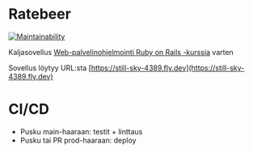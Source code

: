 # Ratebeer

[![Maintainability](https://api.codeclimate.com/v1/badges/f19dc7fb1a082b097ac1/maintainability)](https://codeclimate.com/github/toppyy/ratebeer/maintainability)

Kaljasovellus [Web-palvelinohjelmointi Ruby on Rails -kurssia](https://github.com/mluukkai/WebPalvelinohjelmointi2022) varten

Sovellus löytyy URL:sta [https://still-sky-4389.fly.dev](https://still-sky-4389.fly.dev)

# CI/CD

- Pusku main-haaraan: testit + linttaus
- Pusku tai PR prod-haaraan: deploy